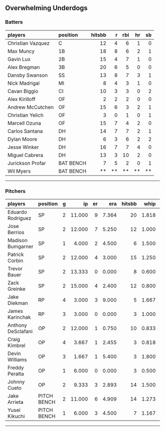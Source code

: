 ## Overwhelming Underdogs

### Batters

 
|players           |position  | hitsbb|  r| rbi| hr| sb| 
|:-----------------|:---------|------:|--:|---:|--:|--:| 
|Christian Vazquez |C         |     12|  4|   6|  1|  0| 
|Max Muncy         |1B        |     18|  8|   6|  2|  1| 
|Gavin Lux         |2B        |     15|  4|   7|  1|  0| 
|Alex Bregman      |3B        |     20|  6|   5|  0|  0| 
|Dansby Swanson    |SS        |     13|  8|   7|  3|  1| 
|Nick Madrigal     |MI        |      8|  4|   3|  1|  0| 
|Cavan Biggio      |CI        |     10|  3|   3|  0|  2| 
|Alex Kirilloff    |OF        |      2|  2|   2|  0|  0| 
|Andrew McCutchen  |OF        |     15|  6|   3|  2|  1| 
|Christian Yelich  |OF        |      3|  0|   1|  0|  1| 
|Marcell Ozuna     |OF        |     15|  7|   4|  2|  0| 
|Carlos Santana    |DH        |     14|  7|   7|  2|  1| 
|Dylan Moore       |DH        |      6|  3|   6|  2|  2| 
|Jesse Winker      |DH        |     16|  7|   7|  4|  0| 
|Miguel Cabrera    |DH        |     13|  3|  10|  2|  0| 
|Jurickson Profar  |BAT BENCH |      7|  5|   2|  0|  1| 
|Wil Myers         |BAT BENCH |     **| **|  **| **| **| 


* * *

### Pitchers

 
|players            |position    |  g|     ip| er|   era| hitsbb|  whip| so|  w| sv| 
|:------------------|:-----------|--:|------:|--:|-----:|------:|-----:|--:|--:|--:| 
|Eduardo Rodriguez  |SP          |  2| 11.000|  9| 7.364|     20| 1.818| 15|  0|  0| 
|Jose Berrios       |SP          |  2| 12.000|  7| 5.250|     12| 1.000| 13|  1|  0| 
|Madison Bumgarner  |SP          |  1|  4.000|  2| 4.500|      6| 1.500|  5|  0|  0| 
|Patrick Corbin     |SP          |  2| 12.000|  4| 3.000|     15| 1.250| 13|  1|  0| 
|Trevor Bauer       |SP          |  2| 13.333|  0| 0.000|      8| 0.600| 21|  2|  0| 
|Zack Greinke       |SP          |  2| 15.000|  4| 2.400|     12| 0.800| 13|  2|  0| 
|Jake Diekman       |RP          |  4|  3.000|  3| 9.000|      5| 1.667|  4|  0|  1| 
|James Karinchak    |RP          |  3|  3.000|  0| 0.000|      3| 1.000|  5|  1|  2| 
|Anthony DeSclafani |OP          |  2| 12.000|  1| 0.750|     10| 0.833| 12|  2|  0| 
|Craig Kimbrel      |OP          |  4|  3.667|  1| 2.455|      3| 0.818|  9|  0|  3| 
|Devin Williams     |OP          |  3|  1.667|  1| 5.400|      3| 1.800|  3|  1|  0| 
|Freddy Peralta     |OP          |  1|  6.000|  0| 0.000|      3| 0.500|  8|  1|  0| 
|Johnny Cueto       |OP          |  2|  9.333|  3| 2.893|     14| 1.500|  6|  1|  0| 
|Jake Arrieta       |PITCH BENCH |  2| 11.000|  6| 4.909|     14| 1.273|  3|  1|  0| 
|Yusei Kikuchi      |PITCH BENCH |  1|  6.000|  3| 4.500|      7| 1.167|  8|  0|  0| 


* * *


